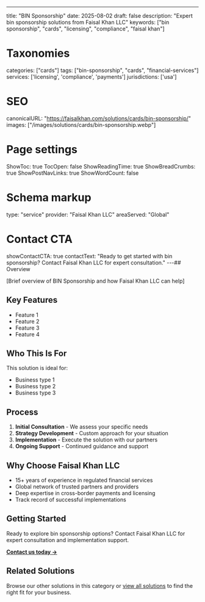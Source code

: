 ---
title: "BIN Sponsorship"
date: 2025-08-02
draft: false
description: "Expert bin sponsorship solutions from Faisal Khan LLC"
keywords: ["bin sponsorship", "cards", "licensing", "compliance", "faisal khan"]

# Taxonomies
categories: ["cards"]
tags: ["bin-sponsorship", "cards", "financial-services"]
services: ['licensing', 'compliance', 'payments']
jurisdictions: ['usa']

# SEO
canonicalURL: "https://faisalkhan.com/solutions/cards/bin-sponsorship/"
images: ["/images/solutions/cards/bin-sponsorship.webp"]

# Page settings
ShowToc: true
TocOpen: false
ShowReadingTime: true
ShowBreadCrumbs: true
ShowPostNavLinks: true
ShowWordCount: false

# Schema markup
type: "service"
provider: "Faisal Khan LLC"
areaServed: "Global"

# Contact CTA
showContactCTA: true
contactText: "Ready to get started with bin sponsorship? Contact Faisal Khan LLC for expert consultation."
---## Overview

[Brief overview of BIN Sponsorship and how Faisal Khan LLC can help]

## Key Features

- Feature 1
- Feature 2  
- Feature 3
- Feature 4

## Who This Is For

This solution is ideal for:

- Business type 1
- Business type 2
- Business type 3

## Process

1. **Initial Consultation** - We assess your specific needs
2. **Strategy Development** - Custom approach for your situation  
3. **Implementation** - Execute the solution with our partners
4. **Ongoing Support** - Continued guidance and support

## Why Choose Faisal Khan LLC

- 15+ years of experience in regulated financial services
- Global network of trusted partners and providers
- Deep expertise in cross-border payments and licensing
- Track record of successful implementations

## Getting Started

Ready to explore bin sponsorship options? Contact Faisal Khan LLC for expert consultation and implementation support.

**[Contact us today →](mailto:contact@faisalkhan.com)**

## Related Solutions

Browse our other solutions in this category or [view all solutions](/solutions/) to find the right fit for your business.

